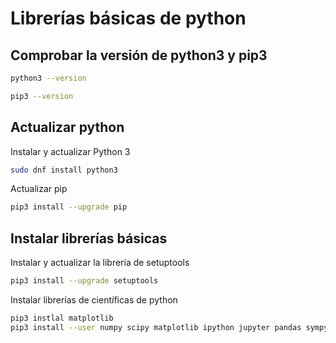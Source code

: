 # Librerías básicas de python

## Comprobar la versión de python3 y pip3

```sh
python3 --version
```
```sh
pip3 --version
```

## Actualizar python 

Instalar y actualizar Python 3

```sh
sudo dnf install python3
```

Actualizar pip

```sh
pip3 install --upgrade pip
```
## Instalar librerías básicas

Instalar y actualizar la librería de setuptools

```sh
pip3 install --upgrade setuptools
```
Instalar librerías de científicas de python

```sh
pip3 instlal matplotlib
pip3 install --user numpy scipy matplotlib ipython jupyter pandas sympy nose
